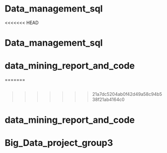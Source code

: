 # Data_management_sql
<<<<<<< HEAD
# Data_management_sql
# data_mining_report_and_code
=======
## 
>>>>>>> 21a7dc5204ab0f42d49a58c94b538f21ab4164c0
# data_mining_report_and_code
# Big_Data_project_group3
